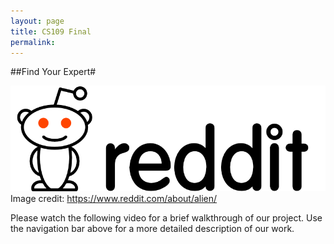 ```yaml
---
layout: page
title: CS109 Final
permalink: 
---
```


##Find Your Expert#

![alt "Image found on reddit.com"](images/reddit-logo.png)
Image credit: https://www.reddit.com/about/alien/

Please watch the following video for a brief walkthrough of our project. Use the navigation bar above for a more detailed description of our work.


